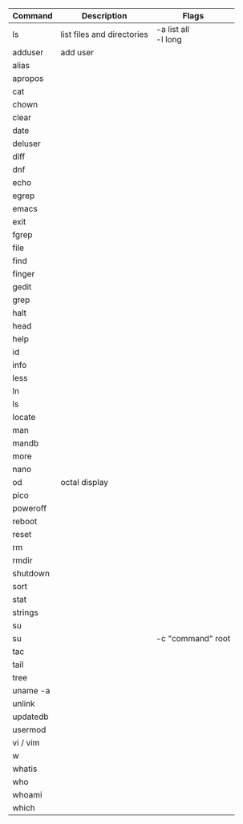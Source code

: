| Command | Description | Flags |
| ------- | ----------- | ------- |
| ls	  |	list files and directories | -a list all <br>  -l long  |
| adduser | add user    |         |
|  alias  |
| apropos |
| cat     |
| chown   | 
| clear   |
| date    |
| deluser |
| diff    |
| dnf     |
| echo    |
| egrep   |
| emacs   |
| exit    |
| fgrep   |
| file    |
| find |
| finger  |
| gedit   |
| grep    |
| halt    |
| head    |
| help    |
| id      |
| info    |
| less    |
| ln      |
| ls      |
| locate  |
| man     |
| mandb   |
| more    |
| nano    |
| od      |  octal display |
| pico    |
| poweroff |
| reboot  |
| reset   |
| rm      |
| rmdir   |
| shutdown |
| sort |
| stat |
| strings |
| su      |
| su       | |-c "command" root |
| tac     |
| tail    |
| tree    |
| uname -a |
| unlink |
| updatedb |
| usermod |
| vi / vim |
| w       |
| whatis  |
| who     |
| whoami  |
| which   |







